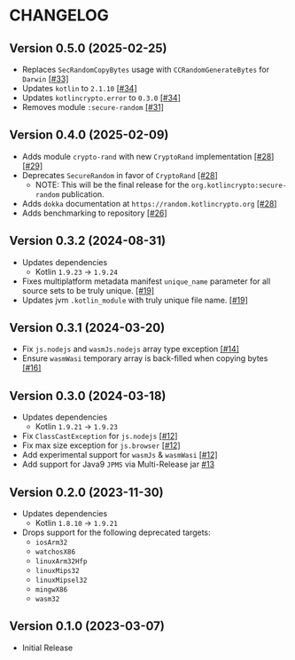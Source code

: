 # CHANGELOG

## Version 0.5.0 (2025-02-25)
 - Replaces `SecRandomCopyBytes` usage with `CCRandomGenerateBytes` for `Darwin` [[#33]][33]
 - Updates `kotlin` to `2.1.10` [[#34]][34]
 - Updates `kotlincrypto.error` to `0.3.0` [[#34]][34]
 - Removes module `:secure-random` [[#31]][31]

## Version 0.4.0 (2025-02-09)
 - Adds module `crypto-rand` with new `CryptoRand` implementation [[#28]][28] [[#29]][29]
 - Deprecates `SecureRandom` in favor of `CryptoRand` [[#28]][28]
     - NOTE: This will be the final release for the `org.kotlincrypto:secure-random` publication.
 - Adds `dokka` documentation at `https://random.kotlincrypto.org` [[#28]][28]
 - Adds benchmarking to repository [[#26]][26]

## Version 0.3.2 (2024-08-31)
 - Updates dependencies
     - Kotlin `1.9.23` -> `1.9.24`
 - Fixes multiplatform metadata manifest `unique_name` parameter for 
   all source sets to be truly unique. [[#19]][19]
 - Updates jvm `.kotlin_module` with truly unique file name. [[#19]][19]

## Version 0.3.1 (2024-03-20)
 - Fix `js.nodejs` and `wasmJs.nodejs` array type exception [[#14]][14]
 - Ensure `wasmWasi` temporary array is back-filled when copying bytes [[#16]][16]

## Version 0.3.0 (2024-03-18)
 - Updates dependencies
     - Kotlin `1.9.21` -> `1.9.23`
 - Fix `ClassCastException` for `js.nodejs` [[#12]][12]
 - Fix max size exception for `js.browser` [[#12]][12]
 - Add experimental support for `wasmJs` & `wasmWasi` [[#12]][12]
 - Add support for Java9 `JPMS` via Multi-Release jar [#13][13]

## Version 0.2.0 (2023-11-30)
 - Updates dependencies
     - Kotlin `1.8.10` -> `1.9.21`
 - Drops support for the following deprecated targets:
     - `iosArm32`
     - `watchosX86`
     - `linuxArm32Hfp`
     - `linuxMips32`
     - `linuxMipsel32`
     - `mingwX86`
     - `wasm32`

## Version 0.1.0 (2023-03-07)
 - Initial Release

[12]: https://github.com/KotlinCrypto/random/pull/12
[13]: https://github.com/KotlinCrypto/random/pull/13
[14]: https://github.com/KotlinCrypto/random/pull/14
[16]: https://github.com/KotlinCrypto/random/pull/16
[19]: https://github.com/KotlinCrypto/random/pull/19
[26]: https://github.com/KotlinCrypto/random/pull/26
[28]: https://github.com/KotlinCrypto/random/pull/28
[29]: https://github.com/KotlinCrypto/random/pull/29
[31]: https://github.com/KotlinCrypto/random/pull/31
[33]: https://github.com/KotlinCrypto/random/pull/33
[34]: https://github.com/KotlinCrypto/random/pull/34
